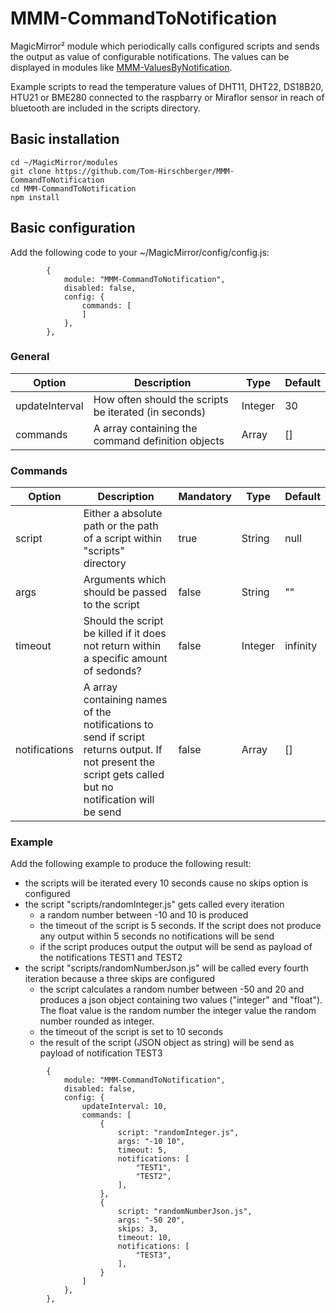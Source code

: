 # MMM-CommandToNotification
MagicMirror² module which periodically calls configured scripts and sends the output as value of configurable notifications. The values can be displayed in modules like [MMM-ValuesByNotification](https://github.com/Tom-Hirschberger/MMM-ValuesByNotification).

Example scripts to read the temperature values of DHT11, DHT22, DS18B20, HTU21 or BME280 connected to the raspbarry or Miraflor sensor in reach of bluetooth are included in the scripts directory.

## Basic installation
```
cd ~/MagicMirror/modules
git clone https://github.com/Tom-Hirschberger/MMM-CommandToNotification
cd MMM-CommandToNotification
npm install
```
## Basic configuration
Add the following code to your ~/MagicMirror/config/config.js:

```
		{
			module: "MMM-CommandToNotification",
			disabled: false,
			config: {
                commands: [
                ]
			},
		},
```

### General
| Option  | Description | Type | Default |
| ------- | --- | --- | --- |
| updateInterval | How often should the scripts be iterated (in seconds) | Integer | 30 |
| commands | A array containing the command definition objects | Array | [] |

### Commands
| Option  | Description | Mandatory | Type | Default |
| ------- | --- | --- | --- | --- |
| script | Either a absolute path or the path of a script within "scripts" directory | true | String | null |
| args | Arguments which should be passed to the script | false | String | "" |
| timeout | Should the script be killed if it does not return within a specific amount of sedonds? | false | Integer | infinity |
| notifications | A array containing names of the notifications to send if script returns output. If not present the script gets called but no notification will be send | false | Array | [] |


### Example
Add the following example to produce the following result:
* the scripts will be iterated every 10 seconds cause no skips option is configured
* the script "scripts/randomInteger.js" gets called every iteration
  * a random number between -10 and 10 is produced
  * the timeout of the script is 5 seconds. If the script does not produce any output within 5 seconds no notifications will be send
  * if the script produces output the output will be send as payload of the notifications TEST1 and TEST2
* the script "scripts/randomNumberJson.js" will be called every fourth iteration because a three skips are configured
  * the script calculates a random number between -50 and 20 and produces a json object containing two values ("integer" and "float"). The float value is the random number the integer value the random number rounded as integer.
  * the timeout of the script is set to 10 seconds
  * the result of the script (JSON object as string) will be send as payload of notification TEST3

```
		{
			module: "MMM-CommandToNotification",
			disabled: false,
			config: {
				updateInterval: 10,
                commands: [
                    {
                        script: "randomInteger.js",
                        args: "-10 10",
                        timeout: 5,
                        notifications: [
                            "TEST1",
                            "TEST2",
                        ],
                    },
                    {
                        script: "randomNumberJson.js",
                        args: "-50 20",
                        skips: 3,
                        timeout: 10,
                        notifications: [
                            "TEST3",
                        ],
                    }
                ]
			},
		},
```